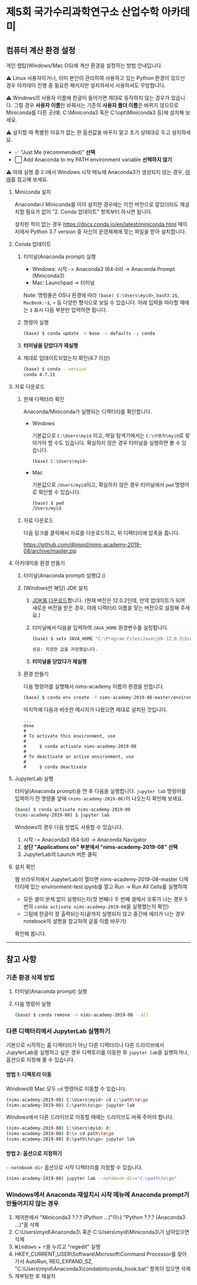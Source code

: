 # 제5회 국가수리과학연구소 산업수학 아카데미

## 컴퓨터 계산 환경 설정

개인 랩탑(Windows/Mac OS)에 계산 환경을 설정하는 방법 안내입니다.

:warning: Linux 사용자이거나, 이미 본인이 관리하여 사용하고 있는 Python 환경이 있으신 경우 아카데미 진행 중 필요한 패키지만 설치하셔서 사용하셔도 무방합니다.

:warning: Windows의 사용자 이름에 한글이 들어가면 제대로 동작하지 않는 경우가 있습니다.
그럴 경우 **사용자 이름**만 바꿔서는 기존의 **사용자 폴더 이름**은 바뀌지 않으므로 Miniconda를 다른 곳(예: C:\\Miniconda3 혹은 C:\\opt\\Miniconda3 등)에 설치해 보세요.

:warning: 설치할 때 특별한 이유가 없는 한 옵션값을 바꾸지 말고 초기 상태대로 두고 설치하세요.

- :white_check_mark: "Just Me (recommended)" **선택**
- :white_large_square: Add Anaconda to my PATH environment variable **선택하지 않기**

:warning: 아래 실행 중 2.i에서 Windows 시작 메뉴에 Anaconda3가 생성되지 않는 경우, [아래](#windows에서-anaconda-재설치시-시작-메뉴에-anaconda-prompt가-만들어지지-않는-경우)를 참고해 보세요.

1. Miniconda 설치

    Anaconda나 Miniconda를 이미 설치한 경우에는 이전 버전으로 깔았더라도 재설치할 필요가 없이 "2. Conda 업데이트" 항목부터 하시면 됩니다.

    설치한 적이 없는 경우 <https://docs.conda.io/en/latest/miniconda.html> 페이지에서 Python 3.7 version 중 자신의 운영체제에 맞는 파일을 받아 설치합니다.

2. Conda 업데이트

    1. 터미널(Anaconda prompt) 실행

        - Windows: 시작 -> Anaconda3 (64-bit) -> Anaconda Prompt (Miniconda3)
        - Mac: Launchpad -> 터미널

        Note: 명령줄은 OS나 환경에 따라 `(base) C:\Users\myid>`, `bash3.2$`, `MacBook:~$`, `>` 등 다양한 형식으로 보일 수 있습니다. 아래 입력을 따라할 때에는 `$` 표시 다음 부분만 입력하면 됩니다.

    2. 명령어 실행

        ```sh
        (base) $ conda update -n base -c defaults -y conda
        ```

    3. **터미널을 닫았다가 재실행**

    4. 제대로 업데이트되었는지 확인(4.7 이상)

        ```sh
        (base) $ conda --version
        conda 4.7.11
        ```

3. 자료 다운로드

    1. 현재 디렉터리 확인

        Anaconda/Miniconda가 실행되는 디렉터리를 확인합니다.

        - Windows

            기본값으로 `C:\Users\myid` 이고, 파일 탐색기에서는 `C:\사용자\myid`로 찾아가야 할 수도 있습니다. 확실하지 않은 경우 터미널을 실행하면 볼 수 있습니다.

            ```sh
            (base) C:\Users\myid>
            ```

        - Mac

            기본값으로 `/Users/myid`이고, 확실하지 않은 경우 터미널에서 `pwd` 명령어로 확인할 수 있습니다.

            ```sh
            (base) $ pwd
            /Users/myid
            ```

    2. 자료 다운로드

        다음 링크를 클릭해서 자료를 다운로드하고, 위 디렉터리에 압축을 풉니다.

        <https://github.com/dlimpid/nims-academy-2019-08/archive/master.zip>

4. 아카데미용 환경 만들기

    1. 터미널(Anaconda prompt) 실행(2.i)

    2. (Windows만 해당) JDK 설치

        1. [JDK를 다운로드](https://www.oracle.com/technetwork/java/javase/downloads/jdk12-downloads-5295953.html)합니다.
        (현재 버전은 12.0.2인데, 만약 업데이트가 되어 새로운 버전을 받은 경우, 아래 디렉터리 이름을 맞는 버전으로 설정해 주세요.)

        2. 터미널에서 다음을 입력하여 `JAVA_HOME` 환경변수를 설정합니다.

            ```sh
            (base) $ setx JAVA_HOME "C:\Program Files\Java\jdk-12.0.2\bin\server"

            성공: 지정한 값을 저장했습니다.
            ```

        3. **터미널을 닫았다가 재실행**

    3. 환경 만들기

        다음 명령어를 실행해서 nims-academy 이름의 환경을 만듭니다.

        ```sh
        (base) $ conda env create -f nims-academy-2019-08-master/environment.yml
        ```

        마지막에 다음과 비슷한 메시지가 나왔으면 제대로 설치된 것입니다.

        ```plain
        ...
        done
        #
        # To activate this environment, use
        #
        #     $ conda activate nims-academy-2019-08
        #
        # To deactivate an active environment, use
        #
        #     $ conda deactivate
        ```

5. JupyterLab 실행

    터미널(Anaconda prompt)을 연 후 다음을 실행합니다.
    `jupyter lab` 명령어를 입력하기 전 명령줄 앞에 `(nims-academy-2019-08)`이 나오는지 확인해 보세요.

    ```sh
    (base) $ conda activate nims-academy-2019-08
    (nims-academy-2019-08) $ jupyter lab
    ```

    Windows의 경우 다음 방법도 사용할 수 있습니다.

    1. 시작 -> Anaconda3 (64-bit) -> Anaconda Navigator
    2. **상단 "Applications on" 부분에서 "nims-academy-2019-08" 선택**
    3. JupyterLab의 Launch 버튼 클릭

6. 설치 확인

    웹 브라우저에서 JupyterLab이 열리면 nims-academy-2019-08-master 디렉터리에 있는 environment-test.ipynb를 열고 Run -> Run All Cells를 실행하여

    - 모든 셀이 문제 없이 실행되는지(첫 번째나 두 번째 셀에서 오류가 나는 경우 5번의 `conda activate nims-academy-2019-08`을 실행했는지 확인)
    - 그림에 한글이 잘 출력되는지(끝까지 실행되지 않고 중간에 에러가 나는 경우 notebook의 설명을 참고하여 글꼴 이름 바꾸기)

    확인해 봅니다.

---

## 참고 사항

### 기존 환경 삭제 방법

1. 터미널(Anaconda prompt) 실행

2. 다음 명령어 실행

    ```sh
    (base) $ conda remove -n nims-academy-2019-08 --all
    ```

### 다른 디렉터리에서 JupyterLab 실행하기

기본으로 시작하는 홈 디렉터리가 아닌 다른 디렉터리나 다른 드라이브에서 JupyterLab을 실행하고 싶은 경우 디렉토리를 이동한 후 `jupyter lab`을 실행하거나, 옵션으로 지정해 줄 수 있습니다.

#### 방법 1: 디렉토리 이동

Windows와 Mac 모두 `cd` 명령어로 이동할 수 있습니다.

```sh
(nims-academy-2019-08) C:\Users\myid> cd c:\path\to\go
(nims-academy-2019-08) C:\path\to\go> jupyter lab
```

Windows에서 다른 드라이브로 이동할 때에는 드라이브도 바꿔 주어야 합니다.

```sh
(nims-academy-2019-08) C:\Users\myid> d:
(nims-academy-2019-08) D:\> cd path\to\go
(nims-academy-2019-08) D:\path\to\go> jupyter lab
```

#### 방법 2: 옵션으로 지정하기

`--notebook-dir` 옵션으로 시작 디렉터리를 지정할 수 있습니다.

```sh
(nims-academy-2019-08) jupyter lab --notebook-dir="C:\path\to\go"
```

### Windows에서 Anaconda 재설치시 시작 메뉴에 Anaconda prompt가 만들어지지 않는 경우

1. 제어판에서 "Miniconda3 ?.?.? (Python ...)"이나 "Python ?.?.? (Anaconda3 ...)"을 삭제
2. C:\\Users\\myid\\Anaconda3\\ 혹은 C:\\Users\\myid\\Miniconda3\\가 남아있으면 삭제
3. <kbd>Windows</kbd> + <kbd>r</kbd>을 누르고 "regedit" 실행
4. HKEY_CURRENT_USER\\Software\\Microsoft\\Command Processor를 찾아가서 AutoRun, REG_EXPAND_SZ, "C:\\Users\\myid\\Anaconda3\\condabin\\conda_hook.bat" 항목이 있으면 삭제
5. 재부팅한 후 재설치
